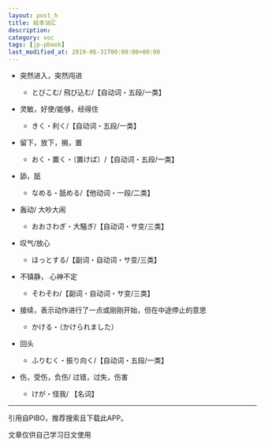 ```yaml
---
layout: post_h
title: 绘本词汇
description: 
category: voc
tags: [jp-pbook]
last_modified_at: 2019-06-31T00:00:00+00:00
---
```



- 突然进入，突然闯进

    - とびこむ/ 飛び込む/【自动词・五段/一类】

- 灵敏，好使/能够，经得住
    
    - きく・利く/【自动词・五段/一类】

- 留下，放下，搁，置

    - おく・置く・（置けば）/【自动词・五段/一类】

- 舔，舐

    - なめる・舐める/【他动词・一段/二类】

- 轰动/ 大吵大闹
    
    - おおさわぎ・大騒ぎ/【自动词・サ变/三类】

- 叹气/放心

    - ほっとする/【副词・自动词・サ变/三类】

- 不镇静， 心神不定

    - そわそわ/【副词・自动词・サ变/三类】

- 接续，表示动作进行了一点或刚刚开始，但在中途停止的意思

    - かける・（かけられました）

- 回头

    - ふりむく・振り向く/【自动词・五段/一类】

- 伤，受伤，负伤/ 过错，过失，伤害
    
    - けが・怪我/ 【名词】
    
<hr>

引用自PIBO，推荐搜索且下载此APP。

文章仅供自己学习日文使用

